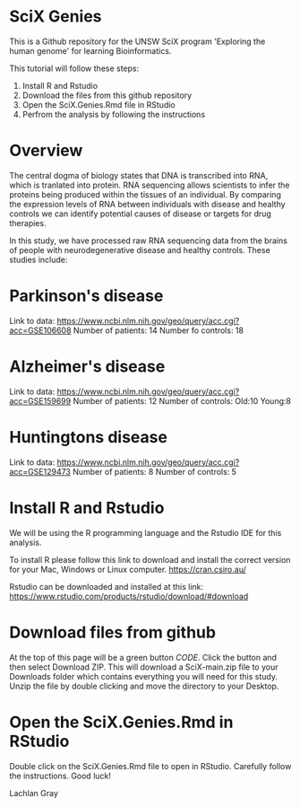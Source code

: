 # SciX Genies

This is a Github repository for the UNSW SciX program 'Exploring the human genome' for learning Bioinformatics.

This tutorial will follow these steps:

1. Install R and Rstudio
2. Download the files from this github repository
3. Open the SciX.Genies.Rmd file in RStudio
4. Perfrom the analysis by following the instructions

# Overview
The central dogma of biology states that DNA is transcribed into RNA, which is tranlated into protein. RNA sequencing allows scientists to infer the proteins being produced within the tissues of an individual. By comparing the expression levels of RNA between individuals with disease and healthy controls we can identify potential causes of disease or targets for drug therapies. 

In this study, we have processed raw RNA sequencing data from the brains of people with neurodegenerative disease and healthy controls. These studies include:

# Parkinson's disease
Link to data: https://www.ncbi.nlm.nih.gov/geo/query/acc.cgi?acc=GSE106608
Number of patients: 14
Number fo controls: 18

# Alzheimer's disease
Link to data: https://www.ncbi.nlm.nih.gov/geo/query/acc.cgi?acc=GSE159699
Number of patients: 12
Number of controls: Old:10 Young:8

# Huntingtons disease
Link to data: https://www.ncbi.nlm.nih.gov/geo/query/acc.cgi?acc=GSE129473
Number of patients: 8
Number of controls: 5

# Install R and Rstudio
We will be using the R programming language and the Rstudio IDE for this analysis.

To install R please follow this link to download and install the correct version for your Mac, Windows or Linux computer.
https://cran.csiro.au/

Rstudio can be downloaded and installed at this link:
https://www.rstudio.com/products/rstudio/download/#download

# Download files from github
At the top of this page will be a green button *CODE*. Click the button and then select Download ZIP.
This will download a SciX-main.zip file to your Downloads folder which contains everything you will need for this study. 
Unzip the file by double clicking and move the directory to your Desktop.

# Open the SciX.Genies.Rmd in RStudio 
Double click on the SciX.Genies.Rmd file to open in RStudio. Carefully follow the instructions.
Good luck!


Lachlan Gray









